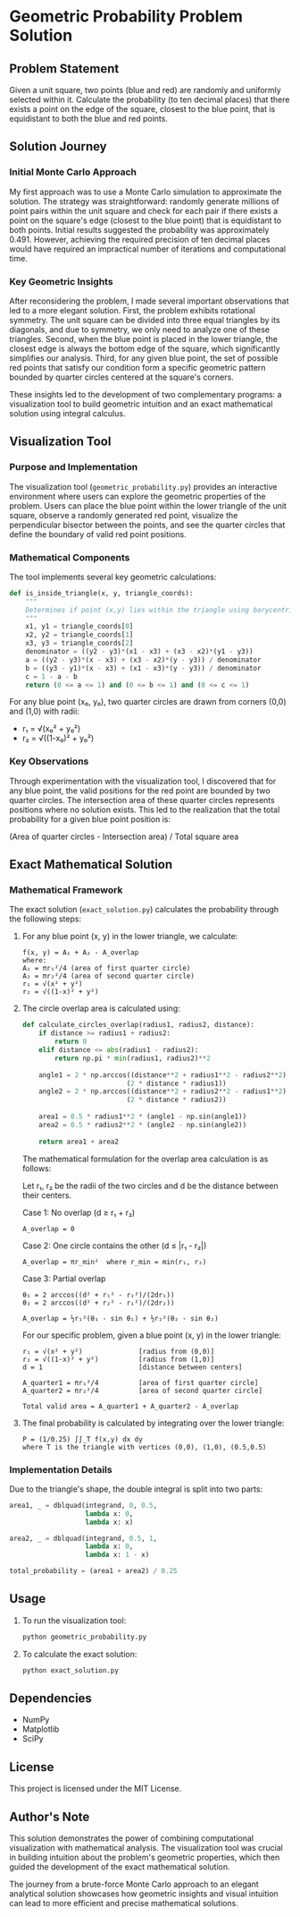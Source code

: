 # Geometric Probability Problem Solution

## Problem Statement
Given a unit square, two points (blue and red) are randomly and uniformly selected within it. Calculate the probability (to ten decimal places) that there exists a point on the edge of the square, closest to the blue point, that is equidistant to both the blue and red points.

## Solution Journey

### Initial Monte Carlo Approach
My first approach was to use a Monte Carlo simulation to approximate the solution. The strategy was straightforward: randomly generate millions of point pairs within the unit square and check for each pair if there exists a point on the square's edge (closest to the blue point) that is equidistant to both points. Initial results suggested the probability was approximately 0.491. However, achieving the required precision of ten decimal places would have required an impractical number of iterations and computational time.

### Key Geometric Insights
After reconsidering the problem, I made several important observations that led to a more elegant solution. First, the problem exhibits rotational symmetry. The unit square can be divided into three equal triangles by its diagonals, and due to symmetry, we only need to analyze one of these triangles. Second, when the blue point is placed in the lower triangle, the closest edge is always the bottom edge of the square, which significantly simplifies our analysis. Third, for any given blue point, the set of possible red points that satisfy our condition form a specific geometric pattern bounded by quarter circles centered at the square's corners.

These insights led to the development of two complementary programs: a visualization tool to build geometric intuition and an exact mathematical solution using integral calculus.

## Visualization Tool

### Purpose and Implementation
The visualization tool (`geometric_probability.py`) provides an interactive environment where users can explore the geometric properties of the problem. Users can place the blue point within the lower triangle of the unit square, observe a randomly generated red point, visualize the perpendicular bisector between the points, and see the quarter circles that define the boundary of valid red point positions.

### Mathematical Components
The tool implements several key geometric calculations:

```python
def is_inside_triangle(x, y, triangle_coords):
    """
    Determines if point (x,y) lies within the triangle using barycentric coordinates
    """
    x1, y1 = triangle_coords[0]
    x2, y2 = triangle_coords[1]
    x3, y3 = triangle_coords[2]
    denominator = ((y2 - y3)*(x1 - x3) + (x3 - x2)*(y1 - y3))
    a = ((y2 - y3)*(x - x3) + (x3 - x2)*(y - y3)) / denominator
    b = ((y3 - y1)*(x - x3) + (x1 - x3)*(y - y3)) / denominator
    c = 1 - a - b
    return (0 <= a <= 1) and (0 <= b <= 1) and (0 <= c <= 1)
```

For any blue point (x₀, y₀), two quarter circles are drawn from corners (0,0) and (1,0) with radii:
- r₁ = √(x₀² + y₀²)
- r₂ = √((1-x₀)² + y₀²)

### Key Observations
Through experimentation with the visualization tool, I discovered that for any blue point, the valid positions for the red point are bounded by two quarter circles. The intersection area of these quarter circles represents positions where no solution exists. This led to the realization that the total probability for a given blue point position is:

(Area of quarter circles - Intersection area) / Total square area

## Exact Mathematical Solution

### Mathematical Framework
The exact solution (`exact_solution.py`) calculates the probability through the following steps:

1. For any blue point (x, y) in the lower triangle, we calculate:
   ```
   f(x, y) = A₁ + A₂ - A_overlap
   where:
   A₁ = πr₁²/4 (area of first quarter circle)
   A₂ = πr₂²/4 (area of second quarter circle)
   r₁ = √(x² + y²)
   r₂ = √((1-x)² + y²)
   ```

2. The circle overlap area is calculated using:
   ```python
   def calculate_circles_overlap(radius1, radius2, distance):
       if distance >= radius1 + radius2:
           return 0
       elif distance <= abs(radius1 - radius2):
           return np.pi * min(radius1, radius2)**2
       
       angle1 = 2 * np.arccos((distance**2 + radius1**2 - radius2**2) / 
                             (2 * distance * radius1))
       angle2 = 2 * np.arccos((distance**2 + radius2**2 - radius1**2) / 
                             (2 * distance * radius2))
       
       area1 = 0.5 * radius1**2 * (angle1 - np.sin(angle1))
       area2 = 0.5 * radius2**2 * (angle2 - np.sin(angle2))
       
       return area1 + area2
   ```

   The mathematical formulation for the overlap area calculation is as follows:

   Let r₁, r₂ be the radii of the two circles and d be the distance between their centers.

   Case 1: No overlap (d ≥ r₁ + r₂)
   ```
   A_overlap = 0
   ```

   Case 2: One circle contains the other (d ≤ |r₁ - r₂|)
   ```
   A_overlap = πr_min²  where r_min = min(r₁, r₂)
   ```

   Case 3: Partial overlap
   ```
   θ₁ = 2 arccos((d² + r₁² - r₂²)/(2dr₁))
   θ₂ = 2 arccos((d² + r₂² - r₁²)/(2dr₂))

   A_overlap = ½r₁²(θ₁ - sin θ₁) + ½r₂²(θ₂ - sin θ₂)
   ```

   For our specific problem, given a blue point (x, y) in the lower triangle:
   ```
   r₁ = √(x² + y²)              [radius from (0,0)]
   r₂ = √((1-x)² + y²)          [radius from (1,0)]
   d = 1                        [distance between centers]

   A_quarter1 = πr₁²/4          [area of first quarter circle]
   A_quarter2 = πr₂²/4          [area of second quarter circle]

   Total valid area = A_quarter1 + A_quarter2 - A_overlap
   ```

3. The final probability is calculated by integrating over the lower triangle:
   ```
   P = (1/0.25) ∫∫_T f(x,y) dx dy
   where T is the triangle with vertices (0,0), (1,0), (0.5,0.5)
   ```

### Implementation Details
Due to the triangle's shape, the double integral is split into two parts:
```python
area1, _ = dblquad(integrand, 0, 0.5,
                   lambda x: 0,
                   lambda x: x)

area2, _ = dblquad(integrand, 0.5, 1,
                   lambda x: 0,
                   lambda x: 1 - x)

total_probability = (area1 + area2) / 0.25
```

## Usage

1. To run the visualization tool:
   ```bash
   python geometric_probability.py
   ```

2. To calculate the exact solution:
   ```bash
   python exact_solution.py
   ```

## Dependencies
- NumPy
- Matplotlib
- SciPy

## License
This project is licensed under the MIT License.

## Author's Note
This solution demonstrates the power of combining computational visualization with mathematical analysis. The visualization tool was crucial in building intuition about the problem's geometric properties, which then guided the development of the exact mathematical solution.

The journey from a brute-force Monte Carlo approach to an elegant analytical solution showcases how geometric insights and visual intuition can lead to more efficient and precise mathematical solutions.